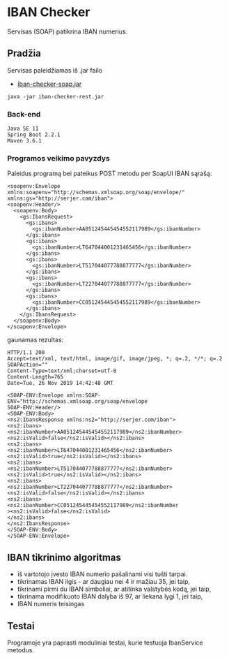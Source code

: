 # IBAN Checker

Servisas (SOAP) patikrina IBAN numerius.

## Pradžia

Servisas paleidžiamas iš .jar failo
* [iban-checker-soap.jar](https://github.com/SergejJerma/iban-checker/blob/master/iban-checker-soap-1/iban-checker-soap.jar) 
```
java -jar iban-checker-rest.jar
```

### Back-end

```
Java SE 11 
Spring Boot 2.2.1
Maven 3.6.1
```

### Programos veikimo pavyzdys

Paleidus programą bei pateikus POST metodu per SoapUI IBAN sąrašą:
```
<soapenv:Envelope xmlns:soapenv="http://schemas.xmlsoap.org/soap/envelope/"
xmlns:gs="http://serjer.com/iban">
<soapenv:Header/>
  <soapenv:Body>
    <gs:IbansRequest>
      <gs:ibans>
        <gs:ibanNumber>AA051245445454552117989</gs:ibanNumber>
      </gs:ibans>
      <gs:ibans>
        <gs:ibanNumber>LT647044001231465456</gs:ibanNumber>
      </gs:ibans> 
      <gs:ibans>
        <gs:ibanNumber>LT517044077788877777</gs:ibanNumber>
      </gs:ibans>   
      <gs:ibans>
        <gs:ibanNumber>LT227044077788877777</gs:ibanNumber>
      </gs:ibans> 
      <gs:ibans>
        <gs:ibanNumber>CC051245445454552117989</gs:ibanNumber>
      </gs:ibans> 			
    </gs:IbansRequest>
  </soapenv:Body>
</soapenv:Envelope>

```
gaunamas rezultas:
```
HTTP/1.1 200 
Accept=text/xml, text/html, image/gif, image/jpeg, *; q=.2, */*; q=.2
SOAPAction=""
Content-Type=text/xml;charset=utf-8
Content-Length=765
Date=Tue, 26 Nov 2019 14:42:48 GMT

<SOAP-ENV:Envelope xmlns:SOAP-ENV="http://schemas.xmlsoap.org/soap/envelope
SOAP-ENV:Header/>
<SOAP-ENV:Body>
<ns2:IbansResponse xmlns:ns2="http://serjer.com/iban">
<ns2:ibans>
<ns2:ibanNumber>AA051245445454552117989</ns2:ibanNumber>
<ns2:isValid>false</ns2:isValid></ns2:ibans>
<ns2:ibans>
<ns2:ibanNumber>LT647044001231465456</ns2:ibanNumber>
<ns2:isValid>true</ns2:isValid></ns2:ibans>
<ns2:ibans>
<ns2:ibanNumber>LT517044077788877777</ns2:ibanNumber>
<ns2:isValid>true</ns2:isValid></ns2:ibans>
<ns2:ibans>
<ns2:ibanNumber>LT227044077788877777</ns2:ibanNumber>
<ns2:isValid>false</ns2:isValid></ns2:ibans>
<ns2:ibans>
<ns2:ibanNumber>CC051245445454552117989</ns2:ibanNumber
><ns2:isValid>false</ns2:isValid>
</ns2:ibans>
</ns2:IbansResponse>
</SOAP-ENV:Body>
</SOAP-ENV:Envelope>

```
## IBAN tikrinimo algoritmas

* iš vartotojo įvesto IBAN numerio pašalinami visi tušti tarpai.
* tikrinamas IBAN ilgis - ar daugiau nei 4 ir mažiau 35, jei taip,
* tikrinami pirmi du IBAN simboliai, ar atitinka valstybės kodą, jei taip,
* tikrinama modifikuoto IBAN dalyba iš 97, ar liekana lygi 1, jei taip,
* IBAN numeris teisingas

## Testai

Programoje yra paprasti moduliniai testai, kurie testuoja IbanService metodus.



